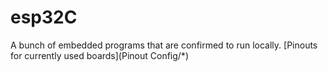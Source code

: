 # esp32C
 A bunch of embedded programs that are confirmed to run locally.
[Pinouts for currently used boards](Pinout Config/*)
